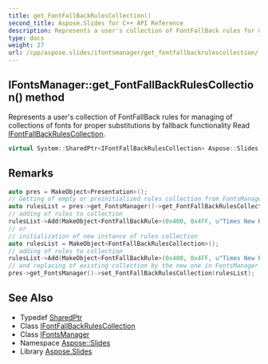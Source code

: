 ```yaml
---
title: get_FontFallBackRulesCollection()
second_title: Aspose.Slides for C++ API Reference
description: Represents a user's collection of FontFallBack rules for managing of collections of fonts for proper substitutions by fallback functionality Read IFontFallBackRulesCollection.
type: docs
weight: 27
url: /cpp/aspose.slides/ifontsmanager/get_fontfallbackrulescollection/
---
```

## IFontsManager::get_FontFallBackRulesCollection() method


Represents a user's collection of FontFallBack rules for managing of collections of fonts for proper substitutions by fallback functionality Read [IFontFallBackRulesCollection](../../ifontfallbackrulescollection/).

```cpp
virtual System::SharedPtr<IFontFallBackRulesCollection> Aspose::Slides::IFontsManager::get_FontFallBackRulesCollection()=0
```

## Remarks



```cpp
auto pres = MakeObject<Presentation>();
// Getting of empty or preinitialized rules collection from FontsManager
auto rulesList = pres->get_FontsManager()->get_FontFallBackRulesCollection();
// adding of rules to collection
rulesList->Add(MakeObject<FontFallBackRule>(0x400, 0x4FF, u"Times New Roman"));
// or
// initialization of new instance of rules collection
auto rulesList = MakeObject<FontFallBackRulesCollection>();
// adding of rules to collection
rulesList->Add(MakeObject<FontFallBackRule>(0x400, 0x4FF, u"Times New Roman"));
// and replacing of existing collection by the new one in FontsManager
pres->get_FontsManager()->set_FontFallBackRulesCollection(rulesList);
```

## See Also

* Typedef [SharedPtr](../../system/sharedptr/)
* Class [IFontFallBackRulesCollection](../ifontfallbackrulescollection/)
* Class [IFontsManager](./)
* Namespace [Aspose::Slides](../)
* Library [Aspose.Slides](../../)